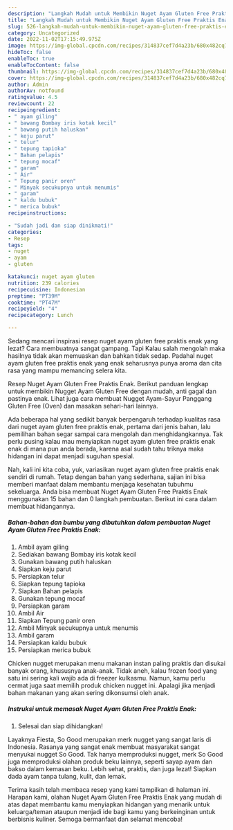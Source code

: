 ```yaml
---
description: "Langkah Mudah untuk Membikin Nuget Ayam Gluten Free Praktis EnakAnti Ribet, Menggugah Selera"
title: "Langkah Mudah untuk Membikin Nuget Ayam Gluten Free Praktis EnakAnti Ribet, Menggugah Selera"
slug: 526-langkah-mudah-untuk-membikin-nuget-ayam-gluten-free-praktis-enakanti-ribet-menggugah-selera
category: Uncategorized
date: 2022-11-02T17:15:49.975Z
image: https://img-global.cpcdn.com/recipes/314837cef7d4a23b/680x482cq70/nuget-ayam-gluten-free-praktis-enak-foto-resep-utama.jpg
hideToc: false
enableToc: true
enableTocContent: false
thumbnail: https://img-global.cpcdn.com/recipes/314837cef7d4a23b/680x482cq70/nuget-ayam-gluten-free-praktis-enak-foto-resep-utama.jpg
cover: https://img-global.cpcdn.com/recipes/314837cef7d4a23b/680x482cq70/nuget-ayam-gluten-free-praktis-enak-foto-resep-utama.jpg
author: Admin
authorAv: notfound
ratingvalue: 4.5
reviewcount: 22
recipeingredient:
- " ayam giling"
- " bawang Bombay iris kotak kecil"
- " bawang putih haluskan"
- " keju parut"
- " telur"
- " tepung tapioka"
- " Bahan pelapis"
- " tepung mocaf"
- " garam"
- " Air"
- " Tepung panir oren"
- " Minyak secukupnya untuk menumis"
- " garam"
- " kaldu bubuk"
- " merica bubuk"
recipeinstructions:

- "Sudah jadi dan siap dinikmati!"
categories:
- Resep
tags:
- nuget
- ayam
- gluten

katakunci: nuget ayam gluten 
nutrition: 239 calories
recipecuisine: Indonesian
preptime: "PT39M"
cooktime: "PT47M"
recipeyield: "4"
recipecategory: Lunch

---
```



Sedang mencari inspirasi resep nuget ayam gluten free praktis enak yang lezat? Cara membuatnya sangat gampang. Tapi Kalau salah mengolah maka hasilnya tidak akan memuaskan dan bahkan tidak sedap. Padahal nuget ayam gluten free praktis enak yang enak seharusnya punya aroma dan cita rasa yang mampu memancing selera kita.


Resep Nuget Ayam Gluten Free Praktis Enak. Berikut panduan lengkap untuk membikin Nugget Ayam Gluten Free dengan mudah, anti gagal dan pastinya enak. Lihat juga cara membuat Nugget Ayam-Sayur Panggang Gluten Free (Oven) dan masakan sehari-hari lainnya.

Ada beberapa hal yang sedikit banyak berpengaruh terhadap kualitas rasa dari nuget ayam gluten free praktis enak, pertama dari jenis bahan, lalu pemilihan bahan segar sampai cara mengolah dan menghidangkannya. Tak perlu pusing kalau mau menyiapkan nuget ayam gluten free praktis enak enak di mana pun anda berada, karena asal sudah tahu triknya maka hidangan ini dapat menjadi suguhan spesial.


Nah, kali ini kita coba, yuk, variasikan nuget ayam gluten free praktis enak sendiri di rumah. Tetap dengan bahan yang sederhana, sajian ini bisa memberi manfaat dalam membantu menjaga kesehatan tubuhmu sekeluarga. Anda bisa membuat Nuget Ayam Gluten Free Praktis Enak menggunakan 15 bahan dan 0 langkah pembuatan. Berikut ini cara dalam membuat hidangannya.

<!--inarticleads1-->

##### Bahan-bahan dan bumbu yang dibutuhkan dalam pembuatan Nuget Ayam Gluten Free Praktis Enak:

1. Ambil  ayam giling
1. Sediakan  bawang Bombay iris kotak kecil
1. Gunakan  bawang putih haluskan
1. Siapkan  keju parut
1. Persiapkan  telur
1. Siapkan  tepung tapioka
1. Siapkan  Bahan pelapis
1. Gunakan  tepung mocaf
1. Persiapkan  garam
1. Ambil  Air
1. Siapkan  Tepung panir oren
1. Ambil  Minyak secukupnya untuk menumis
1. Ambil  garam
1. Persiapkan  kaldu bubuk
1. Persiapkan  merica bubuk


Chicken nugget merupakan menu makanan instan paling praktis dan disukai banyak orang, khususnya anak-anak. Tidak aneh, kalau frozen food yang satu ini sering kali wajib ada di freezer kulkasmu. Namun, kamu perlu cermat juga saat memilih produk chicken nugget ini. Apalagi jika menjadi bahan makanan yang akan sering dikonsumsi oleh anak. 

<!--inarticleads2-->

##### Instruksi untuk memasak Nuget Ayam Gluten Free Praktis Enak:


1. Selesai dan siap dihidangkan!

Layaknya Fiesta, So Good merupakan merk nugget yang sangat laris di Indonesia. Rasanya yang sangat enak membuat masyarakat sangat menyukai nugget So Good. Tak hanya memproduksi nugget, merk So Good juga memproduksi olahan produk beku lainnya, seperti sayap ayam dan bakso dalam kemasan beku. Lebih sehat, praktis, dan juga lezat! Siapkan dada ayam tanpa tulang, kulit, dan lemak. 

Terima kasih telah membaca resep yang kami tampilkan di halaman ini. Harapan kami, olahan Nuget Ayam Gluten Free Praktis Enak yang mudah di atas dapat membantu kamu menyiapkan hidangan yang menarik untuk keluarga/teman ataupun menjadi ide bagi kamu yang berkeinginan untuk berbisnis kuliner. Semoga bermanfaat dan selamat mencoba!
